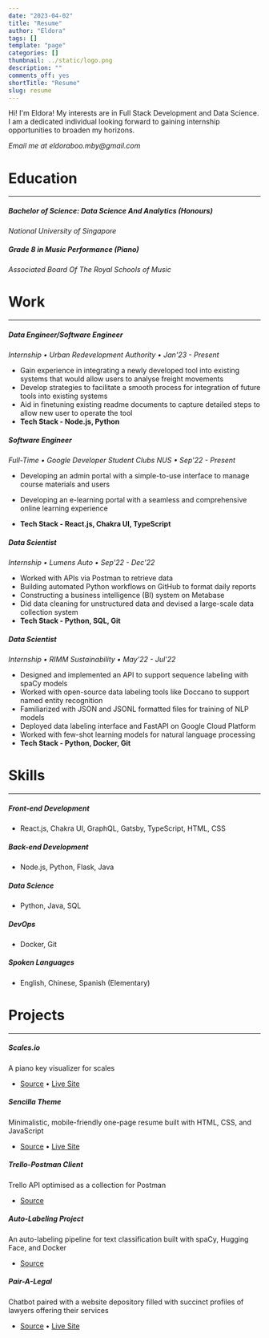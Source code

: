```yaml
---
date: "2023-04-02"
title: "Resume"
author: "Eldora"
tags: []
template: "page"
categories: []
thumbnail: ../static/logo.png
description: ""
comments_off: yes
shortTitle: "Resume"
slug: resume
---
```


Hi! I'm Eldora! My interests are in Full Stack Development and Data Science. I am a dedicated individual looking forward to gaining internship opportunities to broaden my horizons.

_Email me at eldoraboo.mby@gmail.com_

# Education
---
##### Bachelor of Science: Data Science And Analytics (Honours)

_National University of Singapore_

##### Grade 8 in Music Performance (Piano)

_Associated Board Of The Royal Schools of Music_

# Work
---
##### Data Engineer/Software Engineer
_Internship • Urban Redevelopment Authority • Jan'23 - Present_

- Gain experience in integrating a newly developed tool into existing systems that would allow users to analyse freight movements
- Develop strategies to facilitate a smooth process for integration of future tools into existing systems
- Aid in finetuning existing readme documents to capture detailed steps to allow new user to operate the tool 
- **Tech Stack - Node.js, Python**

##### Software Engineer
_Full-Time • Google Developer Student Clubs NUS • Sep'22 - Present_

- Developing an admin portal with a simple-to-use interface to manage course materials and users
- Developing an e-learning portal with a seamless and comprehensive online learning experience

- **Tech Stack - React.js, Chakra UI, TypeScript**

##### Data Scientist
_Internship • Lumens Auto • Sep'22 - Dec'22_

- Worked with APIs via Postman to retrieve data
- Building automated Python workflows on GitHub to format daily reports
- Constructing a business intelligence (BI) system on Metabase
- Did data cleaning for unstructured data and devised a large-scale data collection system
- **Tech Stack - Python, SQL, Git**

##### Data Scientist
_Internship • RIMM Sustainability • May'22 - Jul'22_

- Designed and implemented an API to support sequence labeling with spaCy models
- Worked with open-source data labeling tools like Doccano to support named entity recognition
- Familiarized with JSON and JSONL formatted files for training of NLP models
- Deployed data labeling interface and FastAPI on Google Cloud Platform
- Worked with few-shot learning models for natural language processing
- **Tech Stack - Python, Docker, Git**

# Skills
---
##### Front-end Development
- React.js, Chakra UI, GraphQL, Gatsby, TypeScript, HTML, CSS

##### Back-end Development
- Node.js, Python, Flask, Java

##### Data Science
- Python, Java, SQL

##### DevOps
- Docker, Git

##### Spoken Languages
- English, Chinese, Spanish (Elementary)

# Projects
---
##### Scales.io
A piano key visualizer for scales
- [Source](https://github.com/eldoraboo/scales-io) • [Live Site](https://scales-io.netlify.app/)

##### Sencilla Theme
Minimalistic, mobile-friendly one-page resume built with HTML, CSS, and JavaScript
- [Source](https://github.com/eldoraboo/sencilla-theme) • [Live Site](https://eldoraboo.github.io/sencilla-theme/)

##### Trello-Postman Client
Trello API optimised as a collection for Postman
- [Source](https://github.com/eldoraboo/trello-postman)

##### Auto-Labeling Project
An auto-labeling pipeline for text classification built with spaCy, Hugging Face, and Docker
- [Source](https://github.com/eldoraboo/auto-labeling)

##### Pair-A-Legal
Chatbot paired with a website depository filled with succinct profiles of lawyers offering their services
- [Source](https://github.com/eldoraboo/PairALegal) • [Live Site](https://eldoraboo.github.io/PairALegal/)